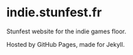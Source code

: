 # indie.stunfest.fr

Stunfest website for the indie games floor.

Hosted by GitHub Pages, made for Jekyll.
